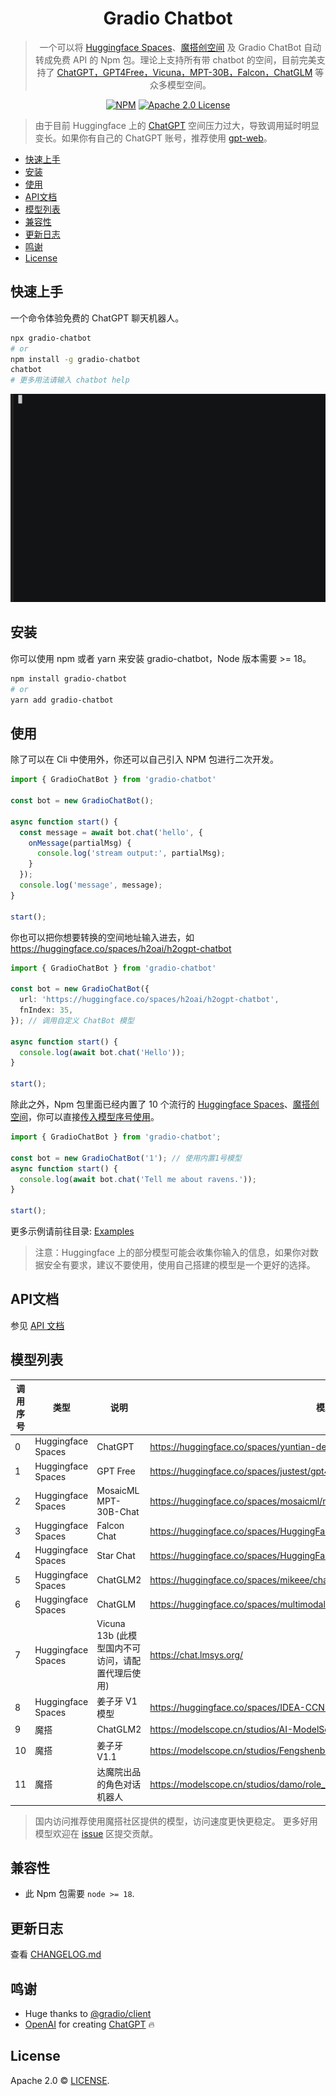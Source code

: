 <div align="center">

# Gradio Chatbot

> 一个可以将 [Huggingface Spaces](https://huggingface.co/spaces)、[魔搭创空间](https://www.modelscope.cn/studios) 及 Gradio ChatBot 自动转成免费 API 的 Npm 包。理论上支持所有带 chatbot 的空间，目前完美支持了 [ChatGPT，GPT4Free，Vicuna，MPT-30B，Falcon，ChatGLM](#模型列表) 等众多模型空间。

[![NPM](https://img.shields.io/npm/v/gradio-chatbot.svg)](https://www.npmjs.com/package/gradio-chatbot)
[![Apache 2.0 License](https://img.shields.io/github/license/saltstack/salt)](https://github.com/weaigc/gradio-chatbot/blob/main/license)

</div>

> 由于目前 Huggingface 上的 [ChatGPT](https://huggingface.co/spaces/yuntian-deng/ChatGPT) 空间压力过大，导致调用延时明显变长。如果你有自己的 ChatGPT 账号，推荐使用 [gpt-web](https://github.com/weaigc/gpt-web)。

- [快速上手](#快速上手)
- [安装](#安装)
- [使用](#使用)
- [API文档](#API文档)
- [模型列表](#模型列表)
- [兼容性](#兼容性)
- [更新日志](#更新日志)
- [鸣谢](#鸣谢)
- [License](#license)

## 快速上手

一个命令体验免费的 ChatGPT 聊天机器人。

```bash
npx gradio-chatbot
# or
npm install -g gradio-chatbot
chatbot
# 更多用法请输入 chatbot help
```

[![asciicast](./media/demo.gif)](https://asciinema.org/a/0ki5smP795eyXdXGlx53UDmTB)


## 安装

你可以使用 npm 或者 yarn 来安装 gradio-chatbot，Node 版本需要 >= 18。

```bash
npm install gradio-chatbot
# or
yarn add gradio-chatbot
```

## 使用
除了可以在 Cli 中使用外，你还可以自己引入 NPM 包进行二次开发。
```ts
import { GradioChatBot } from 'gradio-chatbot'

const bot = new GradioChatBot();

async function start() {
  const message = await bot.chat('hello', {
    onMessage(partialMsg) {
      console.log('stream output:', partialMsg);
    }
  });
  console.log('message', message);
}

start();
```

你也可以把你想要转换的空间地址输入进去，如 https://huggingface.co/spaces/h2oai/h2ogpt-chatbot
```ts
import { GradioChatBot } from 'gradio-chatbot'

const bot = new GradioChatBot({
  url: 'https://huggingface.co/spaces/h2oai/h2ogpt-chatbot',
  fnIndex: 35,
}); // 调用自定义 ChatBot 模型

async function start() {
  console.log(await bot.chat('Hello'));
}

start();
```

除此之外，Npm 包里面已经内置了 10 个流行的 [Huggingface Spaces](https://huggingface.co/spaces)、[魔搭创空间](https://www.modelscope.cn/studios)，你可以直接[传入模型序号使用](#模型列表)。
```ts
import { GradioChatBot } from 'gradio-chatbot';

const bot = new GradioChatBot('1'); // 使用内置1号模型
async function start() {
  console.log(await bot.chat('Tell me about ravens.'));
}

start();
```

更多示例请前往目录: [Examples](./examples/)

> 注意：Huggingface 上的部分模型可能会收集你输入的信息，如果你对数据安全有要求，建议不要使用，使用自己搭建的模型是一个更好的选择。

## API文档

参见 [API 文档](./API_CN.md)

## 模型列表

调用序号 | 类型 | 说明 | 模型
-----|-----|------|-------
0 | Huggingface Spaces | ChatGPT | https://huggingface.co/spaces/yuntian-deng/ChatGPT
1 | Huggingface Spaces | GPT Free | https://huggingface.co/spaces/justest/gpt4free
2 | Huggingface Spaces | MosaicML MPT-30B-Chat | https://huggingface.co/spaces/mosaicml/mpt-30b-chat
3 | Huggingface Spaces | Falcon Chat | https://huggingface.co/spaces/HuggingFaceH4/falcon-chat
4 | Huggingface Spaces | Star Chat | https://huggingface.co/spaces/HuggingFaceH4/starchat-playground
5 | Huggingface Spaces | ChatGLM2 | https://huggingface.co/spaces/mikeee/chatglm2-6b-4bit
6 | Huggingface Spaces | ChatGLM | https://huggingface.co/spaces/multimodalart/ChatGLM-6B
7 | Huggingface Spaces | Vicuna 13b (此模型国内不可访问，请配置代理后使用) | https://chat.lmsys.org/
8 | Huggingface Spaces | 姜子牙 V1 模型 | https://huggingface.co/spaces/IDEA-CCNL/Ziya-v1
9 | 魔搭 | ChatGLM2 | https://modelscope.cn/studios/AI-ModelScope/ChatGLM6B-unofficial/summary
10 | 魔搭 | 姜子牙V1.1 | https://modelscope.cn/studios/Fengshenbang/Ziya_LLaMA_13B_v1_online/summary
11 | 魔搭 | 达魔院出品的角色对话机器人 | https://modelscope.cn/studios/damo/role_play_chat/summary

> 国内访问推荐使用魔搭社区提供的模型，访问速度更快更稳定。
> 更多好用模型欢迎在 [issue](https://github.com/weaigc/gradio-chatbot/issues) 区提交贡献。


## 兼容性

- 此 Npm 包需要 `node >= 18`.

## 更新日志
查看 [CHANGELOG.md](./CHANGELOG.md)

## 鸣谢

- Huge thanks to [@gradio/client](https://github.com/gradio-app/gradio/tree/main/client/js)
- [OpenAI](https://openai.com) for creating [ChatGPT](https://openai.com/blog/chatgpt/) 🔥


## License

Apache 2.0 © [LICENSE](https://github.com/weaigc/gradio-chatbot/blob/main/LICENSE).
